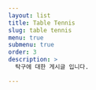 ```yaml
---
layout: list
title: Table Tennis
slug: table tennis
menu: true
submenu: true
order: 3
description: >
  탁구에 대한 게시글 입니다.

---
```

